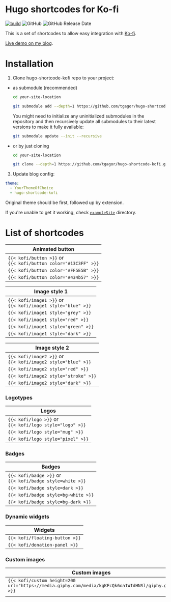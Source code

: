 # Hugo shortcodes for Ko-fi

[![build](https://github.com/tgagor/hugo-shortcode-kofi/actions/workflows/test-and-release.yml/badge.svg?branch=main)](https://github.com/tgagor/hugo-shortcode-kofi/actions/workflows/test-and-release.yml)
![GitHub](https://img.shields.io/github/license/tgagor/hugo-shortcode-kofi)
![GitHub Release Date](https://img.shields.io/github/release-date/tgagor/hugo-shortcode-kofi)

This is a set of shortcodes to allow easy integration with [Ko-fi](https://ko-fi.com/).

[Live demo on my blog](https://gagor.pro//2024/03/kofi-shortcodes-for-hugo/).

# Installation

1. Clone hugo-shortcode-kofi repo to your project:

- as submodule (recommended)
    ```bash
    cd your-site-location

    git submodule add --depth=1 https://github.com/tgagor/hugo-shortcode-kofi.git themes/hugo-shortcode-kofi
    ```

    You might need to initialize any uninitialized submodules in the repository and then recursively update all submodules to their latest versions to make it fully available:

    ```bash
    git submodule update --init --recursive
    ```
- or by just cloning
    ```bash
    cd your-site-location

    git clone --depth=1 https://github.com/tgagor/hugo-shortcode-kofi.git themes/hugo-shortcode-kofi
    ```

3. Update blog config:

```yaml
theme:
  - YourThemeOfChoice
  - hugo-shortcode-kofi
```

Original theme should be first, followed up by extension.

If you're unable to get it working, check [`exampleSite`](./exampleSite/) directory.

# List of shortcodes

| Animated button                                                              |
| ---------------------------------------------------------------------------- |
| `{{< kofi/button >}}` or <br/> `{{< kofi/button color="#13C3FF" >}}` |
| `{{< kofi/button color="#FF5E5B" >}}`                                    |
| `{{< kofi/button color="#434b57" >}}`                                    |

| Image style 1                                                             |
| ------------------------------------------------------------------------- |
| `{{< kofi/image1 >}}` or <br/> `{{< kofi/image1 style="blue" >}}` |
| `{{< kofi/image1 style="grey" >}}`                                    |
| `{{< kofi/image1 style="red" >}}`                                     |
| `{{< kofi/image1 style="green" >}}`                                   |
| `{{< kofi/image1 style="dark" >}}`                                    |

| Image style 2                                                             |
| ------------------------------------------------------------------------- |
| `{{< kofi/image2 >}}` or <br/> `{{< kofi/image2 style="blue" >}}` |
| `{{< kofi/image2 style="red" >}}`                                     |
| `{{< kofi/image2 style="stroke" >}}`                                  |
| `{{< kofi/image2 style="dark" >}}`                                    |

### Logotypes

| Logos                                                                 |
| --------------------------------------------------------------------- |
| `{{< kofi/logo >}}` or <br/> `{{< kofi/logo style="logo" >}}` |
| `{{< kofi/logo style="mug" >}}`                                   |
| `{{< kofi/logo style="pixel" >}}`                                 |

### Badges

| Badges                                                                 |
| ---------------------------------------------------------------------- |
| `{{< kofi/badge >}}` or <br/> `{{< kofi/badge style=white >}}` |
| `{{< kofi/badge style=dark >}}`                                    |
| `{{< kofi/badge style=bg-white >}}`                                |
| `{{< kofi/badge style=bg-dark >}}`                                 |

### Dynamic widgets

| Widgets                            |
| ---------------------------------- |
| `{{< kofi/floating-button >}}` |
| `{{< kofi/donation-panel >}}`  |

### Custom images

| Custom images                                                                                         |
| ----------------------------------------------------------------------------------------------------- |
| `{{< kofi/custom height=200 url="https://media.giphy.com/media/kgKFcQk6oa1WIdHNSl/giphy.gif" >}}` |
|                                                                                                       |
